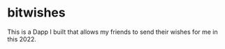 # bitwishes
This is a Dapp I built that allows my friends to send their wishes for me in this 2022.

